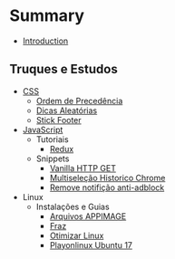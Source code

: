 # Summary

* [Introduction](README.md)

## Truques e Estudos
* [CSS](./subjects/css/README.md)
    * [Ordem de Precedência](./subjects/css/precedence.md)
    * [Dicas Aleatórias](./subjects/css/random-tips.md)
    * [Stick Footer](./subjects/css/stick-footer.md)
* [JavaScript]()
  * Tutoriais
    * [Redux](./subjects/javascript/redux/README.md)
  * Snippets
    * [Vanilla HTTP GET](./subjects/javascript/snippets/vanilla-request.md)
    * [Multiseleção Historico Chrome](./subjects/javascript/snippets/multiselect-histories-chrome.md)
    * [Remove notifição anti-adblock](./subjects/javascript/snippets/clean-ad-exame.md)
* Linux
  * Instalações e Guias
    * [Arquivos APPIMAGE](./subjects/linux/installing/appimage.md)
    * [Fraz](./subjects/linux/installing/franz.md)
    * [Otimizar Linux](./subjects/linux/installing/optimization.md)
    * [Playonlinux Ubuntu 17](./subjects/linux/installing/playonlinux-ubuntu17.md)

